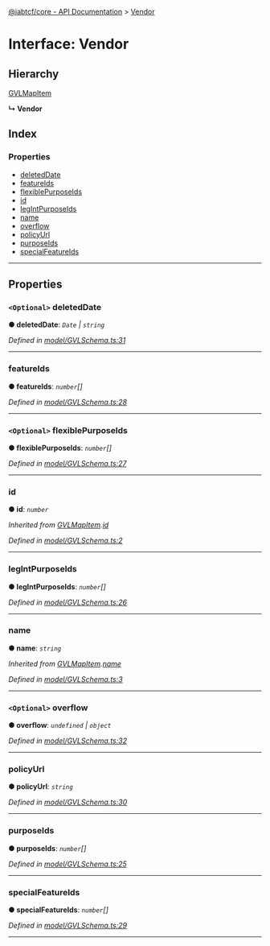 [@iabtcf/core - API Documentation](../README.md) > [Vendor](../interfaces/vendor.md)

# Interface: Vendor

## Hierarchy

 [GVLMapItem](gvlmapitem.md)

**↳ Vendor**

## Index

### Properties

* [deletedDate](vendor.md#deleteddate)
* [featureIds](vendor.md#featureids)
* [flexiblePurposeIds](vendor.md#flexiblepurposeids)
* [id](vendor.md#id)
* [legIntPurposeIds](vendor.md#legintpurposeids)
* [name](vendor.md#name)
* [overflow](vendor.md#overflow)
* [policyUrl](vendor.md#policyurl)
* [purposeIds](vendor.md#purposeids)
* [specialFeatureIds](vendor.md#specialfeatureids)

---

## Properties

<a id="deleteddate"></a>

### `<Optional>` deletedDate

**● deletedDate**: *`Date` \| `string`*

*Defined in [model/GVLSchema.ts:31](https://github.com/chrispaterson/iabtcf-es/blob/17f4ef4/modules/core/src/model/GVLSchema.ts#L31)*

___
<a id="featureids"></a>

###  featureIds

**● featureIds**: *`number`[]*

*Defined in [model/GVLSchema.ts:28](https://github.com/chrispaterson/iabtcf-es/blob/17f4ef4/modules/core/src/model/GVLSchema.ts#L28)*

___
<a id="flexiblepurposeids"></a>

### `<Optional>` flexiblePurposeIds

**● flexiblePurposeIds**: *`number`[]*

*Defined in [model/GVLSchema.ts:27](https://github.com/chrispaterson/iabtcf-es/blob/17f4ef4/modules/core/src/model/GVLSchema.ts#L27)*

___
<a id="id"></a>

###  id

**● id**: *`number`*

*Inherited from [GVLMapItem](gvlmapitem.md).[id](gvlmapitem.md#id)*

*Defined in [model/GVLSchema.ts:2](https://github.com/chrispaterson/iabtcf-es/blob/17f4ef4/modules/core/src/model/GVLSchema.ts#L2)*

___
<a id="legintpurposeids"></a>

###  legIntPurposeIds

**● legIntPurposeIds**: *`number`[]*

*Defined in [model/GVLSchema.ts:26](https://github.com/chrispaterson/iabtcf-es/blob/17f4ef4/modules/core/src/model/GVLSchema.ts#L26)*

___
<a id="name"></a>

###  name

**● name**: *`string`*

*Inherited from [GVLMapItem](gvlmapitem.md).[name](gvlmapitem.md#name)*

*Defined in [model/GVLSchema.ts:3](https://github.com/chrispaterson/iabtcf-es/blob/17f4ef4/modules/core/src/model/GVLSchema.ts#L3)*

___
<a id="overflow"></a>

### `<Optional>` overflow

**● overflow**: *`undefined` \| `object`*

*Defined in [model/GVLSchema.ts:32](https://github.com/chrispaterson/iabtcf-es/blob/17f4ef4/modules/core/src/model/GVLSchema.ts#L32)*

___
<a id="policyurl"></a>

###  policyUrl

**● policyUrl**: *`string`*

*Defined in [model/GVLSchema.ts:30](https://github.com/chrispaterson/iabtcf-es/blob/17f4ef4/modules/core/src/model/GVLSchema.ts#L30)*

___
<a id="purposeids"></a>

###  purposeIds

**● purposeIds**: *`number`[]*

*Defined in [model/GVLSchema.ts:25](https://github.com/chrispaterson/iabtcf-es/blob/17f4ef4/modules/core/src/model/GVLSchema.ts#L25)*

___
<a id="specialfeatureids"></a>

###  specialFeatureIds

**● specialFeatureIds**: *`number`[]*

*Defined in [model/GVLSchema.ts:29](https://github.com/chrispaterson/iabtcf-es/blob/17f4ef4/modules/core/src/model/GVLSchema.ts#L29)*

___

